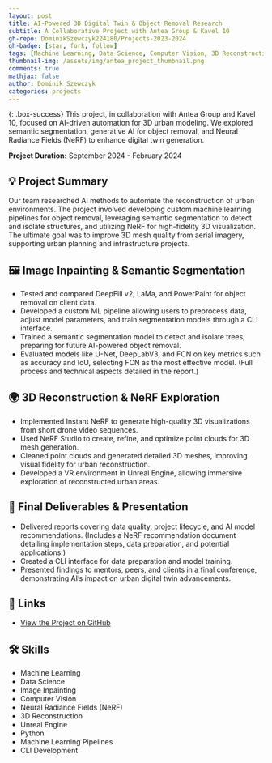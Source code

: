 ```yaml
---
layout: post
title: AI-Powered 3D Digital Twin & Object Removal Research
subtitle: A Collaborative Project with Antea Group & Kavel 10
gh-repo: DominikSzewczyk224180/Projects-2023-2024
gh-badge: [star, fork, follow]
tags: [Machine Learning, Data Science, Computer Vision, 3D Reconstruction, NeRF, Urban Digital Twins]
thumbnail-img: /assets/img/antea_project_thumbnail.png
comments: true
mathjax: false
author: Dominik Szewczyk
categories: projects
---
```


{: .box-success}
This project, in collaboration with Antea Group and Kavel 10, focused on AI-driven automation for 3D urban modeling. We explored semantic segmentation, generative AI for object removal, and Neural Radiance Fields (NeRF) to enhance digital twin generation.

**Project Duration:** September 2024 - February 2024  

## 💡 Project Summary  

Our team researched AI methods to automate the reconstruction of urban environments. The project involved developing custom machine learning pipelines for object removal, leveraging semantic segmentation to detect and isolate structures, and utilizing NeRF for high-fidelity 3D visualization. The ultimate goal was to improve 3D mesh quality from aerial imagery, supporting urban planning and infrastructure projects.

## 🖼️ Image Inpainting & Semantic Segmentation  

- Tested and compared DeepFill v2, LaMa, and PowerPaint for object removal on client data.  
- Developed a custom ML pipeline allowing users to preprocess data, adjust model parameters, and train segmentation models through a CLI interface.  
- Trained a semantic segmentation model to detect and isolate trees, preparing for future AI-powered object removal.  
- Evaluated models like U-Net, DeepLabV3, and FCN on key metrics such as accuracy and IoU, selecting FCN as the most effective model. (Full process and technical aspects detailed in the report.)  

## 🌍 3D Reconstruction & NeRF Exploration  

- Implemented Instant NeRF to generate high-quality 3D visualizations from short drone video sequences.  
- Used NeRF Studio to create, refine, and optimize point clouds for 3D mesh generation.  
- Cleaned point clouds and generated detailed 3D meshes, improving visual fidelity for urban reconstruction.  
- Developed a VR environment in Unreal Engine, allowing immersive exploration of reconstructed urban areas.  

## 📑 Final Deliverables & Presentation  

- Delivered reports covering data quality, project lifecycle, and AI model recommendations. (Includes a NeRF recommendation document detailing implementation steps, data preparation, and potential applications.)  
- Created a CLI interface for data preparation and model training.  
- Presented findings to mentors, peers, and clients in a final conference, demonstrating AI’s impact on urban digital twin advancements.  

<!-- ## 📸 Project Snapshots  

![3D Reconstruction]({{ '/assets/img/antea_3d_mesh.png' | relative_url }})  
![NeRF Point Cloud]({{ '/assets/img/antea_nerf_pointcloud.png' | relative_url }})  
![Semantic Segmentation]({{ '/assets/img/   ' | relative_url }})   -->

## 🔗 Links  

- [View the Project on GitHub](https://github.com/DominikSzewczyk224180/Antea-2024-2025)  

## 🛠 Skills  

- Machine Learning  
- Data Science  
- Image Inpainting  
- Computer Vision  
- Neural Radiance Fields (NeRF)  
- 3D Reconstruction  
- Unreal Engine  
- Python  
- Machine Learning Pipelines  
- CLI Development  
